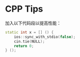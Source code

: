 # CPP Tips

加入以下代码段以提高性能：

```cpp
static int x = [] () {
    ios::sync_with_stdio(false);
    cin.tie(NULL);
    return 0;
} ();
```
